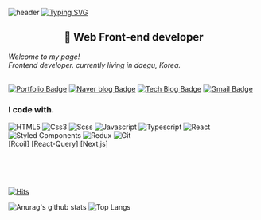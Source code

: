 ![header](https://capsule-render.vercel.app/api?type=waving&color=6994CDEE&text=&animation=twinkling&height=80)
[![Typing SVG](https://readme-typing-svg.demolab.com?font=Alkatra&weight=500&size=45&duration=3500&pause=3&color=6994CDEE&center=false&vCenter=false&multiline=true&repeat=true&width=1000&height=100&lines=Welcome+to+leechangseoop's+GitHub!👋)](https://git.io/typing-svg)
 
<div align="left">

  <h2 align=center>🫠 Web Front-end developer</h2>

<i>Welcome to my page!</i> <br>
<i>Frontend developer. currently living in daegu, Korea.</i><br><br>

[![Portfolio Badge](https://img.shields.io/badge/Portfolio-ffffff?style=flat-square&logo=Notion&logoColor=black&link=https://www.notion.so/bd6d0c6471c047e9a4f8e8cd7ff9d1fc?pvs=4)](https://www.notion.so/bd6d0c6471c047e9a4f8e8cd7ff9d1fc?pvs=4)
[![Naver blog Badge](https://img.shields.io/badge/-Naver%20blog-brightgreen?style=flat-square&logo=Naver&logoColor=white&link=https://blog.naver.com/haseuki87)](https://blog.naver.com/haseuki87)
[![Tech Blog Badge](http://img.shields.io/badge/-Tech%20blog-black?style=flat-square&logo=github&link=https://leechangseop71.github.io/)](https://leechangseop71.github.io/)
[![Gmail Badge](https://img.shields.io/badge/Gmail-d14836?style=flat-square&logo=Gmail&logoColor=white&link=mailto:haseuki71@gmail.com)](mailto:haseuki71@gmail.com)



### I code with.
![HTML5](https://img.shields.io/badge/-HTML5-E34F26?style=flat-square&logo=html5&logoColor=white)
![Css3](https://img.shields.io/badge/-css3-007ACC?style=flat-square&logo=css3&logoColor=white)
![Scss](https://img.shields.io/badge/-Scss-CC6699?style=flat-square&logo=sass&logoColor=white)
![Javascript](https://img.shields.io/badge/-JavaScript-f7e018?style=flat-square&logo=JavaScript&logoColor=black)
![Typescript](https://img.shields.io/badge/-TypeScript-007ACC?style=flat-square&logo=typescript&logoColor=white)
![React](https://img.shields.io/badge/-React-20232a?style=flat-square&logo=react&logoColor=61dafb)
![Styled Components](https://img.shields.io/badge/-Styled_Components-db7092?style=flat-square&logo=styled-components&logoColor=white)
![Redux](https://img.shields.io/badge/-Redux-764ABC?style=flat-square&logo=redux&logoColor=white)
![Git](https://img.shields.io/badge/-Git-F05032?style=flat-square&logo=git&logoColor=white) <br>
[Rcoil]
[React-Query]
[Next.js]
<br><br>

<br><br>
                  
[![Hits](https://hits.seeyoufarm.com/api/count/incr/badge.svg?url=https%3A%2F%2Fgithub.com%2Fleechangseop71%2Fhit-counter&count_bg=%23A6A8AE&title_bg=%23131111&icon=github.svg&icon_color=%23E7E7E7&title=Github&edge_flat=false)](https://hits.seeyoufarm.com)
<br>

![Anurag's github stats](https://github-readme-stats.vercel.app/api?username=leechangseop71&show_icons=true&theme=tokyonight)
![Top Langs](https://github-readme-stats.vercel.app/api/top-langs/?username=leechangseop71&layout=compact&theme=tokyonight)

